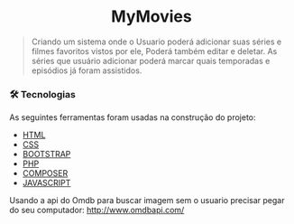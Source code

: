 <h1 align="center">MyMovies</h1>

>Criando um sistema onde o Usuario poderá adicionar suas séries e filmes favoritos vistos por ele, Poderá também editar e deletar. As séries que usuário adicionar poderá marcar quais temporadas e episódios já foram assistidos.

### 🛠 Tecnologias

As seguintes ferramentas foram usadas na construção do projeto:

- [HTML](https://expo.io/)
- [CSS](https://nodejs.org/en/)
- [BOOTSTRAP](https://pt-br.reactjs.org/)
- [PHP](https://reactnative.dev/)
- [COMPOSER](https://www.typescriptlang.org/)
- [JAVASCRIPT](https://www.typescriptlang.org/)


Usando a api do Omdb para buscar imagem sem o usuario precisar pegar do seu computador: http://www.omdbapi.com/
